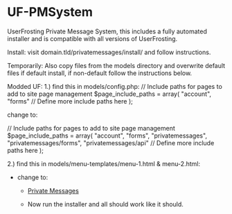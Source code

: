 UF-PMSystem
===========

UserFrosting Private Message System, this includes a fully automated installer and is compatible with all versions of UserFrosting.

Install: visit domain.tld/privatemessages/install/ and follow instructions.

Temporarily:
Also copy files from the models directory and overwrite default files if default install, if non-default follow the instructions below.

Modded UF:
1.) find this in models/config.php:
// Include paths for pages to add to site page management
$page_include_paths = array(
	"account",
	"forms"
	// Define more include paths here
);

change to:

// Include paths for pages to add to site page management
$page_include_paths = array(
	"account",
	"forms",
  "privatemessages",
  "privatemessages/forms",
  "privatemessages/api"
	// Define more include paths here
);

2.) find this in models/menu-templates/menu-1.html & menu-2.html:
<ul class="nav navbar-master navbar-nav navbar-right">
	<li class="dropdown user-dropdown">
	
change to:

<ul class="nav navbar-master navbar-nav navbar-right">
    <li class='navitem-pms'><a href="../privatemessages/pm.php"><i class="fa fa-envelope"></i> Private Messages</a></li>
	<li class="dropdown user-dropdown">
	
Now run the installer and all should work like it should.

